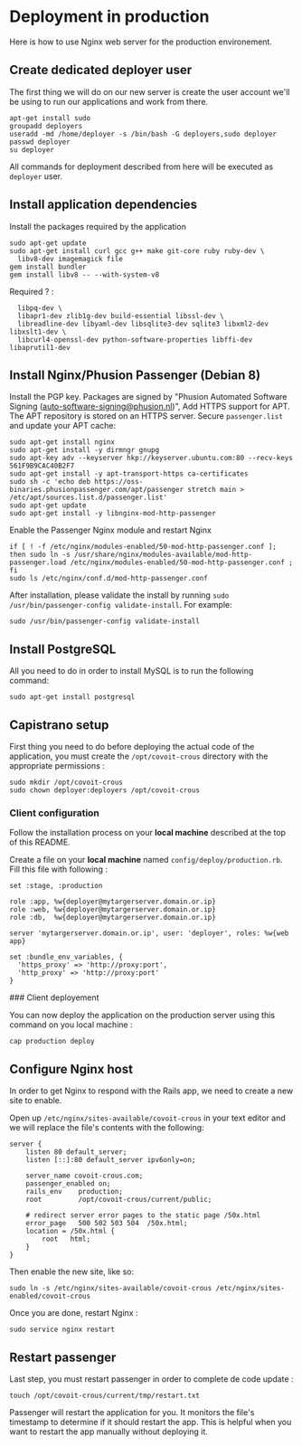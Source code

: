 # Deployment in production

Here is how to use Nginx web server for the production environement.

## Create dedicated deployer user

The first thing we will do on our new server is create the user account we'll be
using to run our applications and work from there.

    apt-get install sudo
    groupadd deployers
    useradd -md /home/deployer -s /bin/bash -G deployers,sudo deployer
    passwd deployer
    su deployer

All commands for deployment described from here will be executed as `deployer`
user.

## Install application dependencies

Install the packages required by the application

    sudo apt-get update
    sudo apt-get install curl gcc g++ make git-core ruby ruby-dev \
      libv8-dev imagemagick file
    gem install bundler
    gem install libv8 -- --with-system-v8

Required ? :

      libpq-dev \
      libapr1-dev zlib1g-dev build-essential libssl-dev \
      libreadline-dev libyaml-dev libsqlite3-dev sqlite3 libxml2-dev libxslt1-dev \
      libcurl4-openssl-dev python-software-properties libffi-dev libaprutil1-dev

## Install Nginx/Phusion Passenger (Debian 8)

Install the PGP key. Packages are signed by "Phusion Automated Software Signing
(auto-software-signing@phusion.nl)",
Add HTTPS support for APT. The APT repository is stored on an HTTPS server.
Secure `passenger.list` and update your APT cache:

    sudo apt-get install nginx
    sudo apt-get install -y dirmngr gnupg
    sudo apt-key adv --keyserver hkp://keyserver.ubuntu.com:80 --recv-keys 561F9B9CAC40B2F7
    sudo apt-get install -y apt-transport-https ca-certificates
    sudo sh -c 'echo deb https://oss-binaries.phusionpassenger.com/apt/passenger stretch main > /etc/apt/sources.list.d/passenger.list'
    sudo apt-get update
    sudo apt-get install -y libnginx-mod-http-passenger


Enable the Passenger Nginx module and restart Nginx

    if [ ! -f /etc/nginx/modules-enabled/50-mod-http-passenger.conf ]; then sudo ln -s /usr/share/nginx/modules-available/mod-http-passenger.load /etc/nginx/modules-enabled/50-mod-http-passenger.conf ; fi
    sudo ls /etc/nginx/conf.d/mod-http-passenger.conf

After installation, please validate the install by running `sudo
/usr/bin/passenger-config validate-install`. For example:

    sudo /usr/bin/passenger-config validate-install

## Install PostgreSQL

All you need to do in order to install MySQL is to run the following command:

    sudo apt-get install postgresql

## Capistrano setup

First thing you need to do before deploying the actual code of the application,
you must create the `/opt/covoit-crous` directory with the appropriate
permissions :

    sudo mkdir /opt/covoit-crous
    sudo chown deployer:deployers /opt/covoit-crous

### Client configuration

Follow the installation process on your **local machine** described at the top of this README.

Create a file on your **local machine** named
`config/deploy/production.rb`. Fill this file with following :

    set :stage, :production
    
    role :app, %w{deployer@mytargerserver.domain.or.ip}
    role :web, %w{deployer@mytargerserver.domain.or.ip}
    role :db,  %w{deployer@mytargerserver.domain.or.ip}
    
    server 'mytargerserver.domain.or.ip', user: 'deployer', roles: %w{web app}
    
    set :bundle_env_variables, {
      'https_proxy' => 'http://proxy:port',
      'http_proxy' => 'http://proxy:port'
    }


### Client deployement

You can now deploy the application on the production server using this
command on you local machine :

    cap production deploy

## Configure Nginx host

In order to get Nginx to respond with the Rails app, we need to create a new
site to enable.

Open up `/etc/nginx/sites-available/covoit-crous` in your text editor and we will replace
the file's contents with the following:

    server {
        listen 80 default_server;
        listen [::]:80 default_server ipv6only=on;
    
        server_name covoit-crous.com;
        passenger_enabled on;
        rails_env    production;
        root         /opt/covoit-crous/current/public;
    
        # redirect server error pages to the static page /50x.html
        error_page   500 502 503 504  /50x.html;
        location = /50x.html {
            root   html;
        }
    }

Then enable the new site, like so:

    sudo ln -s /etc/nginx/sites-available/covoit-crous /etc/nginx/sites-enabled/covoit-crous

Once you are done, restart Nginx :

    sudo service nginx restart

## Restart passenger

Last step, you must restart passenger in order to complete de code update :

    touch /opt/covoit-crous/current/tmp/restart.txt

Passenger will restart the application for you. It monitors the file's timestamp
to determine if it should restart the app. This is helpful when you want to
restart the app manually without deploying it.
